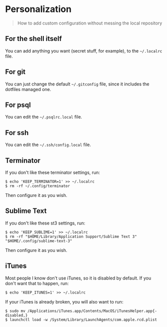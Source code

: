 # Personalization

> How to add custom configuration without messing the local repository

## For the shell itself

You can add anything you want (secret stuff, for example), to the `~/.localrc`
file.

## For git

You can just change the default `~/.gitconfig` file, since it includes the
dotfiles managed one.

## For psql

You can edit the `~/.psqlrc.local` file.

## For ssh

You can edit the `~/.ssh/config.local` file.

## Terminator

If you don't like these terminator settings, run:

```console
$ echo 'KEEP_TERMINATOR=1' >> ~/.localrc
$ rm -rf ~/.config/terminator
```

Then configure it as you wish.

## Sublime Text

If you don't like these st3 settings, run:

```console
$ echo 'KEEP_SUBLIME=1' >> ~/.localrc
$ rm -rf "$HOME/Library/Application Support/Sublime Text 3" "$HOME/.config/sublime-text-3"
```

Then configure it as you wish.

## iTunes

Most people I know don't use iTunes, so it is disabled by default.
If you don't want that to happen, run:

```console
$ echo 'KEEP_ITUNES=1' >> ~/.localrc
```

If your iTunes is already broken, you will also want to run:

```console
$ sudo mv /Applications/iTunes.app/Contents/MacOS/iTunesHelper.app{-disabled,}
$ launchctl load -w /System/Library/LaunchAgents/com.apple.rcd.plist
```

